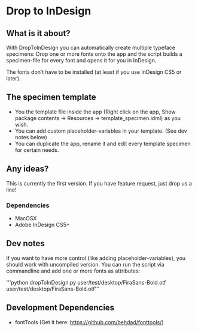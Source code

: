 # Drop to InDesign

## What is it about?

With DropToInDesign you can automatically create multiple typeface specimens:
Drop one or more fonts onto the app and the script builds a specimen-file for every font and opens it for you in InDesign.

The fonts don’t have to be installed (at least if you use InDesign CS5 or later).

## The specimen template

* You the template file inside the app (Right click on the app, Show package contents -> Resources -> template_specimen.idml) as you wish.
* You can add custom placeholder-variables in your template. (See dev notes below)
* You can duplicate the app, rename it and edit every template specimen for certain needs.

## Any ideas?
This is currently the first version. If you have feature request, just drop us a line!

### Dependencies
* MacOSX
* Adobe InDesign CS5+

## Dev notes
If you want to have more control (like adding placeholder-variables), you should work with uncompiled version. You can run the script via commandline and add one or more fonts as attributes:

'''python dropToInDesign.py user/test/desktop/FiraSans-Bold.otf user/test/desktop/FiraSans-Bold.otf'''

## Development Dependencies
* fontTools (Get it here: https://github.com/behdad/fonttools/)